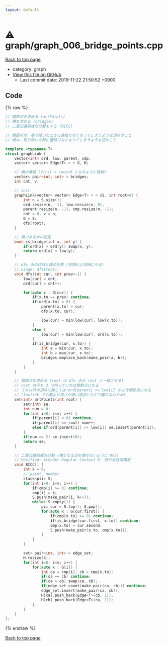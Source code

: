 ```yaml
---
layout: default
---
```


<!-- mathjax config similar to math.stackexchange -->
<script type="text/javascript" async
  src="https://cdnjs.cloudflare.com/ajax/libs/mathjax/2.7.5/MathJax.js?config=TeX-MML-AM_CHTML">
</script>
<script type="text/x-mathjax-config">
  MathJax.Hub.Config({
    TeX: { equationNumbers: { autoNumber: "AMS" }},
    tex2jax: {
      inlineMath: [ ['$','$'] ],
      processEscapes: true
    },
    "HTML-CSS": { matchFontHeight: false },
    displayAlign: "left",
    displayIndent: "2em"
  });
</script>

<script type="text/javascript" src="https://cdnjs.cloudflare.com/ajax/libs/jquery/3.4.1/jquery.min.js"></script>
<script src="https://cdn.jsdelivr.net/npm/jquery-balloon-js@1.1.2/jquery.balloon.min.js" integrity="sha256-ZEYs9VrgAeNuPvs15E39OsyOJaIkXEEt10fzxJ20+2I=" crossorigin="anonymous"></script>
<script type="text/javascript" src="../../assets/js/copy-button.js"></script>
<link rel="stylesheet" href="../../assets/css/copy-button.css" />


# :warning: graph/graph_006_bridge_points.cpp
<a href="../../index.html">Back to top page</a>

* category: graph
* <a href="{{ site.github.repository_url }}/blob/master/graph/graph_006_bridge_points.cpp">View this file on GitHub</a>
    - Last commit date: 2019-11-22 21:50:52 +0900




## Code
{% raw %}
```cpp
// 関節点を求める (artPoints)
// 橋を求める (bridges)
// 二重辺連結成分分解をする (BICC)

// 関節点は、取り除いたときに連結でなくなってしまうような頂点のこと
// 橋は、取り除いた時に連結でなくなってしまうような辺のこと

template <typename T>
struct graphLink {
    vector<int> ord, low, parent, cmp;
    vector< vector< Edge<T> > > G, H;

    // 橋の情報 (first < second となるように格納)
    vector< pair<int, int> > bridges;
    int cnt, v;

    // init
    graphLink(vector< vector< Edge<T> > > &S, int root=0) {
        int n = S.size();
        ord.resize(n, -1), low.resize(n, 0),
        parent.resize(n, -1), cmp.resize(n, -1);
        cnt = 0, v = n;
        G = S;
        dfs(root);
    }

    // 橋であるかの判定
    bool is_bridge(int x, int y) {
        if(ord[x] > ord[y]) swap(x, y);
        return ord[x] < low[y];
    }

    // dfs 木の作成と橋の列挙 (初期化と同時にやる)
    // usage: dfs(root);
    void dfs(int cur, int prev=-1) {
        low[cur] = cnt;
        ord[cur] = cnt++;

        for(auto x : G[cur]) {
            if(x.to == prev) continue;
            if(ord[x.to] < 0) {
                parent[x.to] = cur;
                dfs(x.to, cur);

                low[cur] = min(low[cur], low[x.to]);
            }
            else {
                low[cur] = min(low[cur], ord[x.to]);
            }
            if(is_bridge(cur, x.to)) {
                int a = min(cur, x.to);
                int b = max(cur, x.to);
                bridges.emplace_back(make_pair(a, b));
            }
        }
    }

    // 関節点を求める (root は dfs 木の root と一致させる)
    // root は子を 2 つ持っていれば関節点になる
    // それ以外の頂点に関しては ord[parent] <= low[i] のとき関節点になる
    // (lowlink でも親より深さが低い頂点にたどり着けないため)
    set<int> artPoints(int root) {
        set<int> se;
        int num = 0;
        for(int i=0; i<v; i++) {
            if(parent[i] < 0) continue;
            if(parent[i] == root) num++;
            else if(ord[parent[i]] <= low[i]) se.insert(parent[i]);
        }
        if(num >= 2) se.insert(0);
        return se;
    }

    // 二重辺連結成分分解 (橋となる辺を使わないように DFS)
    // Verified: AtCoder Regular Contest D: 旅行会社高橋君
    void BICC() {
        int k = 0;
        // point, number
        stack<pii> S;
        for(int i=0; i<v; i++) {
            if(cmp[i] >= 0) continue;
            cmp[i] = k;
            S.push(make_pair(i, k++));
            while(!S.empty()) {
                pii cur = S.top(); S.pop();
                for(auto x : G[cur.first]) {
                    if(cmp[x.to] >= 0) continue;
                    if(is_bridge(cur.first, x.to)) continue;
                    cmp[x.to] = cur.second;
                    S.push(make_pair(x.to, cmp[x.to]));
                }
            }
        }

        set< pair<int, int> > edge_set;
        H.resize(k);
        for(int i=0; i<v; i++) {
            for(auto x : G[i]) {
                int ca = cmp[i], cb = cmp[x.to];
                if(ca == cb) continue;
                if(ca > cb) swap(ca, cb);
                if(edge_set.count(make_pair(ca, cb))) continue;
                edge_set.insert(make_pair(ca, cb));
                H[ca].push_back(Edge<T>(cb, 1));
                H[cb].push_back(Edge<T>(ca, 1));
            }
        }
    }
};
```
{% endraw %}

<a href="../../index.html">Back to top page</a>

